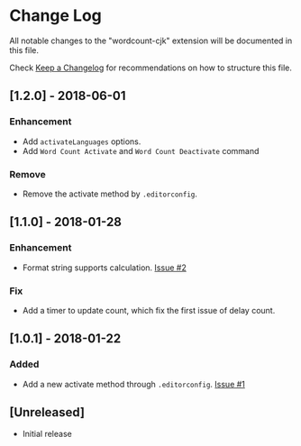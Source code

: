 # Change Log
All notable changes to the "wordcount-cjk" extension will be documented in this file.

Check [Keep a Changelog](http://keepachangelog.com/) for recommendations on how to structure this file.

## [1.2.0] - 2018-06-01
### Enhancement
- Add `activateLanguages` options.
- Add `Word Count Activate` and `Word Count Deactivate` command

### Remove
- Remove the activate method by `.editorconfig`.

## [1.1.0] - 2018-01-28
### Enhancement
- Format string supports calculation. [Issue #2](https://github.com/holmescn/vscode-wordcount-cjk/issues/2)

### Fix
- Add a timer to update count, which fix the first issue of delay count.

## [1.0.1] - 2018-01-22
### Added
- Add a new activate method through `.editorconfig`. [Issue #1](https://github.com/holmescn/vscode-wordcount-cjk/issues/1)

## [Unreleased]
- Initial release
